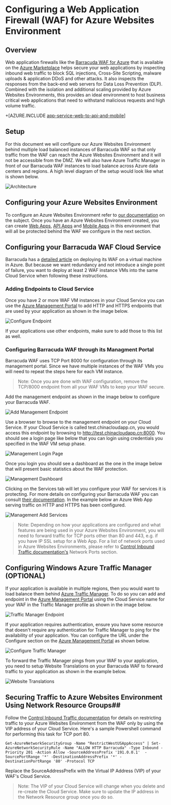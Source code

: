 <properties 
	pageTitle="Configuring a Web Application Firewall (WAF) for Azure Websites Environment" 
	description="Learn how to configure a web application firewall in front of your Azure Websites Environment." 
	services="app-service\web" 
	documentationCenter="" 
	authors="naziml" 
	manager="wpickett" 
	editor="jimbe"/>

<tags
	ms.service="app-service"
	ms.date="09/15/2015"
	wacn.date=""/>	

# Configuring a Web Application Firewall (WAF) for Azure Websites Environment

## Overview ##
Web application firewalls like the [Barracuda WAF for Azure](https://www.barracuda.com/programs/azure) that is available on the [Azure Marketplace](http://azure.microsoft.com/marketplace/partners/barracudanetworks/waf-byol/) helps secure your web applications by inspecting inbound web traffic to block SQL injections, Cross-Site Scripting, malware uploads & application DDoS and other attacks. It also inspects the responses from the back-end web servers for Data Loss Prevention (DLP). Combined with the isolation and additional scaling provided by Azure Websites Environments, this provides an ideal environment to host business critical web applications that need to withstand malicious requests and high volume traffic.

+[AZURE.INCLUDE [app-service-web-to-api-and-mobile](../includes/app-service-web-to-api-and-mobile.md)] 

## Setup ##
For this document we will configure our Azure Websites Environment behind multiple load balanced instances of Barracuda WAF so that only traffic from the WAF can reach the Azure Websites Environment and it will not be accessible from the DMZ. We will also have Azure Traffic Manager in front of our Barracuda WAF instances to load balance across Azure data centers and regions. A high level diagram of the setup would look like what is shown below.

![Architecture][Architecture] 

## Configuring your Azure Websites Environment ##
To configure an Azure Websites Environment refer to [our documentation](/documentation/articles/app-service-web-how-to-create-an-app-service-environment) on the subject. Once you have an Azure Websites Environment created, you can create [Web Apps](/home/features/web-site/), [API Apps](/documentation/articles/app-service-api-apps-why-best-platform) and [Mobile Apps](/documentation/articles/app-service-mobile-value-prop-preview) in this environment that will all be protected behind the WAF we configure in the next section.

## Configuring your Barracuda WAF Cloud Service ##
Barracuda has a [detailed article](https://techlib.barracuda.com/WAF/AzureDeploy) on deploying its WAF on a virtual machine in Azure. But because we want redundancy and not introduce a single point of failure, you want to deploy at least 2 WAF instance VMs into the same Cloud Service when following these instructions.

### Adding Endpoints to Cloud Service ###
Once you have 2 or more WAF VM instances in your Cloud Service you can use the [Azure Management Portal](https://manage.windowsazure.cn) to add HTTP and HTTPS endpoints that are used by your application as shown in the image below.

![Configure Endpoint][ConfigureEndpoint]

If your applications use other endpoints, make sure to add those to this list as well. 

### Configuring Barracuda WAF through its Managment Portal ###
Barracuda WAF uses TCP Port 8000 for configuration through its management portal. Since we have multiple instances of the WAF VMs you will need to repeat the steps here for each VM instance. 


> Note: Once you are done with WAF configuration, remove the TCP/8000 endpoint from all your WAF VMs to keep your WAF secure.

Add the management endpoint as shown in the image below to configure your Barracuda WAF.

![Add Management Endpoint][AddManagementEndpoint]
 
Use a browser to browse to the management endpoint on your Cloud Service. If your Cloud Service is called test.chinacloudapp.cn, you would access this endpoint by browsing to http://test.chinacloudapp.cn:8000. You should see a login page like below that you can login using credentials you specified in the WAF VM setup phase.

![Management Login Page][ManagementLoginPage]

Once you login you should see a dashboard as the one in the image below that will present basic statistics about the WAF protection.

![Management Dashboard][ManagementDashboard]

Clicking on the Services tab will let you configure your WAF for services it is protecting. For more details on configuring your Barracuda WAF you can consult [their documentation](https://techlib.barracuda.com/waf/getstarted1). In the example below an Azure Web App serving traffic on HTTP and HTTPS has been configured.

![Management Add Services][ManagementAddServices]

> Note: Depending on how your applications are configured and what features are being used in your Azure Websites Environment, you will need to forward traffic for TCP ports other than 80 and 443, e.g. if you have IP SSL setup for a Web App. For a list of network ports used in Azure Websites Environments, please refer to [Control Inbound Traffic documentation's](/documentation/articles/app-service-app-service-environment-control-inbound-traffic) Network Ports section.

## Configuring Windows Azure Traffic Manager (OPTIONAL) ##
If your application is available in multiple regions, then you would want to load balance them behind [Azure Traffic Manager](/documentation/articles/traffic-manager). To do so you can add and endpoint in the [Azure Management Portal](https://manage.azure.com) using the Cloud Service name for your WAF in the Traffic Manager profile as shown in the image below. 

![Traffic Manager Endpoint][TrafficManagerEndpoint]

If your application requires authentication, ensure you have some resource that doesn't require any authentication for Traffic Manager to ping for the availability of your application. You can configure the URL under the Configure section on the [Azure Management Portal](https://manage.azure.com) as shown below.

![Configure Traffic Manager][ConfigureTrafficManager]

To forward the Traffic Manager pings from your WAF to your application, you need to setup Website Translations on your Barracuda WAF to forward traffic to your application as shown in the example below.

![Website Translations][WebsiteTranslations]

## Securing Traffic to Azure Websites Environment Using Network Resource Groups##
Follow the [Control Inbound Traffic documentation](/documentation/articles/app-service-app-service-environment-control-inbound-traffic) for details on restricting traffic to your Azure Websites Environment from the WAF only by using the VIP address of your Cloud Service. Here's a sample Powershell command for performing this task for TCP port 80.


    Get-AzureNetworkSecurityGroup -Name "RestrictWestUSAppAccess" | Set-AzureNetworkSecurityRule -Name "ALLOW HTTP Barracuda" -Type Inbound -Priority 201 -Action Allow -SourceAddressPrefix '191.0.0.1'  -SourcePortRange '*' -DestinationAddressPrefix '*' -DestinationPortRange '80' -Protocol TCP

Replace the SourceAddressPrefix with the Virtual IP Address (VIP) of your WAF's Cloud Service.

> Note: The VIP of your Cloud Service will change when you delete and re-create the Cloud Service. Make sure to update the IP address in the Network Resource group once you do so. 
 
<!-- IMAGES -->
[Architecture]: ./media/app-service-app-service-environment-web-application-firewall/Architecture.png
[ConfigureEndpoint]: ./media/app-service-app-service-environment-web-application-firewall/ConfigureEndpoint.png
[AddManagementEndpoint]: ./media/app-service-app-service-environment-web-application-firewall/AddManagementEndpoint.png
[ManagementAddServices]: ./media/app-service-app-service-environment-web-application-firewall/ManagementAddServices.png
[ManagementDashboard]: ./media/app-service-app-service-environment-web-application-firewall/ManagementDashboard.png
[ManagementLoginPage]: ./media/app-service-app-service-environment-web-application-firewall/ManagementLoginPage.png
[TrafficManagerEndpoint]: ./media/app-service-app-service-environment-web-application-firewall/TrafficManagerEndpoint.png
[ConfigureTrafficManager]: ./media/app-service-app-service-environment-web-application-firewall/ConfigureTrafficManager.png
[WebsiteTranslations]: ./media/app-service-app-service-environment-web-application-firewall/WebsiteTranslations.png